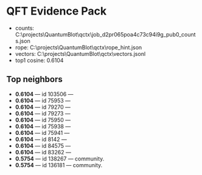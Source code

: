 # QFT Evidence Pack
- counts: C:\projects\QuantumBlot\qctx\job_d2pr065poa4c73c94i9g_pub0_counts.json
- rope: C:\projects\QuantumBlot\qctx\rope_hint.json
- vectors: C:\projects\QuantumBlot\qctx\vectors.jsonl
- top1 cosine: 0.6104

## Top neighbors
- **0.6104** — id 103506 —                                                           
- **0.6104** — id 75953 —                                                                                                                                                                                                                                                 
- **0.6104** — id 79270 —                                                                                                                                                                                                                                                 
- **0.6104** — id 79273 —                                                                                                                                                                                                                                                 
- **0.6104** — id 75950 —                                                                                                                                                                                                                                                 
- **0.6104** — id 75938 —                                                                                                                                                                                                                                                 
- **0.6104** — id 75941 —                                                                                                                                                                                                                                                 
- **0.6104** — id 8142 —                                                                                                                                                                                                                                                 
- **0.6104** — id 84575 —                                                                                                                                                                                                                                                 
- **0.6104** — id 83262 —  
- **0.5754** — id 138267 —  community.
- **0.5754** — id 136181 —  community.
